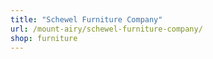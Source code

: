 ```yaml
---
title: "Schewel Furniture Company"
url: /mount-airy/schewel-furniture-company/
shop: furniture
---
```

